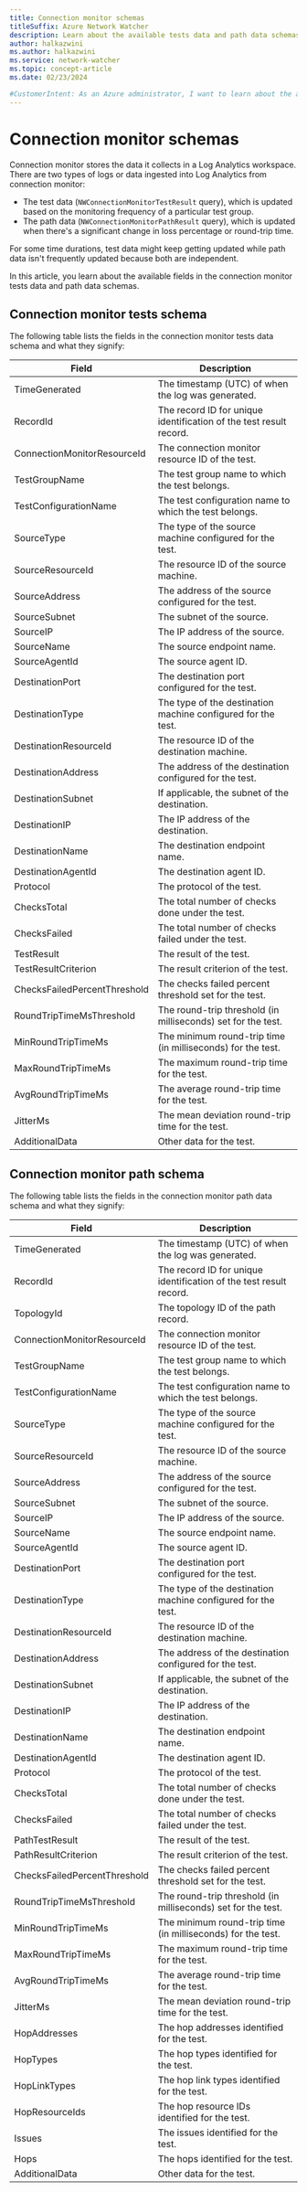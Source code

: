 ```yaml
---
title: Connection monitor schemas
titleSuffix: Azure Network Watcher
description: Learn about the available tests data and path data schemas in Azure Network Watcher connection monitor.
author: halkazwini
ms.author: halkazwini
ms.service: network-watcher
ms.topic: concept-article
ms.date: 02/23/2024

#CustomerIntent: As an Azure administrator, I want to learn about the available fields in connection monitor schemas so that I can understand the output of Log Analytics queries.
---
```


# Connection monitor schemas

Connection monitor stores the data it collects in a Log Analytics workspace. There are two types of logs or data ingested into Log Analytics from connection monitor:

- The test data (`NWConnectionMonitorTestResult` query), which is updated based on the monitoring frequency of a particular test group.
- The path data (`NWConnectionMonitorPathResult` query), which is updated when there's a significant change in loss percentage or round-trip time.

For some time durations, test data might keep getting updated while path data isn't frequently updated because both are independent.

In this article, you learn about the available fields in the connection monitor tests data and path data schemas.

## Connection monitor tests schema

The following table lists the fields in the connection monitor tests data schema and what they signify:

| Field | Description |
| ----- | ----------- |
| TimeGenerated	| The timestamp (UTC) of when the log was generated. |
| RecordId | The record ID for unique identification of the test result record. |
| ConnectionMonitorResourceId | The connection monitor resource ID of the test. |
| TestGroupName | The test group name to which the test belongs. |
| TestConfigurationName	| The test configuration name to which the test belongs. |
| SourceType | The type of the source machine configured for the test. |
| SourceResourceId	| The resource ID of the source machine. |
| SourceAddress	| The address of the source configured for the test. |
| SourceSubnet | The subnet of the source. |
| SourceIP | The IP address of the source. |
| SourceName | The source endpoint name. |
| SourceAgentId | The source agent ID. |
| DestinationPort | The destination port configured for the test. |
| DestinationType | The type of the destination machine configured for the test. |
| DestinationResourceId	| The resource ID of the destination machine. |
| DestinationAddress | The address of the destination configured for the test. |
| DestinationSubnet | If applicable, the subnet of the destination. |
| DestinationIP	| The IP address of the destination. |
| DestinationName | The destination endpoint name. |
| DestinationAgentId | The destination agent ID. |
| Protocol | The protocol of the test. |
| ChecksTotal | The total number of checks done under the test. |
| ChecksFailed | The total number of checks failed under the test. |
| TestResult | The result of the test. |
| TestResultCriterion | The result criterion of the test. |
| ChecksFailedPercentThreshold | The checks failed percent threshold set for the test. |
| RoundTripTimeMsThreshold | The round-trip threshold (in milliseconds) set for the test. |
| MinRoundTripTimeMs | The minimum round-trip time (in milliseconds) for the test. |
| MaxRoundTripTimeMs | The maximum round-trip time for the test. |
| AvgRoundTripTimeMs | The average round-trip time for the test. |
| JitterMs | The mean deviation round-trip time for the test. |
| AdditionalData | Other data for the test. |

## Connection monitor path schema

The following table lists the fields in the connection monitor path data schema and what they signify:

| Field | Description |
| ----- | ----------- |
| TimeGenerated | The timestamp (UTC) of when the log was generated. |
| RecordId | The record ID for unique identification of the test result record. |
| TopologyId | The topology ID of the path record. |
| ConnectionMonitorResourceId | The connection monitor resource ID of the test. |
| TestGroupName | The test group name to which the test belongs. |
| TestConfigurationName | The test configuration name to which the test belongs. |
| SourceType | The type of the source machine configured for the test. |
| SourceResourceId | The resource ID of the source machine. |
| SourceAddress | The address of the source configured for the test. |
| SourceSubnet | The subnet of the source. |
| SourceIP | The IP address of the source. | 
| SourceName | The source endpoint name. |
| SourceAgentId	| The source agent ID. |
| DestinationPort | The destination port configured for the test. |
| DestinationType | The type of the destination machine configured for the test. |
| DestinationResourceId	| The resource ID of the destination machine. |
| DestinationAddress | The address of the destination configured for the test. |
| DestinationSubnet	| If applicable, the subnet of the destination. |
| DestinationIP | The IP address of the destination. |
| DestinationName | The destination endpoint name. |
| DestinationAgentId | The destination agent ID. |
| Protocol | The protocol of the test. |
| ChecksTotal | The total number of checks done under the test. |
| ChecksFailed | The total number of checks failed under the test. |
| PathTestResult | The result of the test. |
| PathResultCriterion | The result criterion of the test. | 
| ChecksFailedPercentThreshold | The checks failed percent threshold set for the test. |
| RoundTripTimeMsThreshold | The round-trip threshold (in milliseconds) set for the test. |
| MinRoundTripTimeMs | The minimum round-trip time (in milliseconds) for the test. |
| MaxRoundTripTimeMs | The maximum round-trip time for the test. |
| AvgRoundTripTimeMs | The average round-trip time for the test. |
| JitterMs | The mean deviation round-trip time for the test. |
| HopAddresses | The hop addresses identified for the test. |
| HopTypes | The hop types identified for the test. |
| HopLinkTypes | The hop link types identified for the test. |
| HopResourceIds | The hop resource IDs identified for the test. |
| Issues | The issues identified for the test. |
| Hops | The hops identified for the test. |
| AdditionalData | Other data for the test. |
